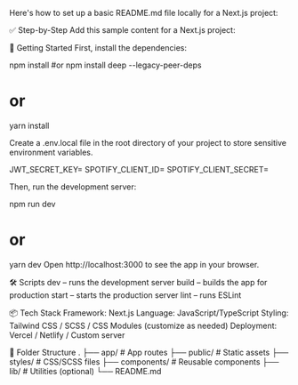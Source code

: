 Here's how to set up a basic README.md file locally for a Next.js project:

✅ Step-by-Step
Add this sample content for a Next.js project:

🚀 Getting Started
First, install the dependencies:

npm install
#or
npm install deep --legacy-peer-deps

# or

yarn install

Create a .env.local file in the root directory of your project to store sensitive environment variables.

JWT_SECRET_KEY=
SPOTIFY_CLIENT_ID=
SPOTIFY_CLIENT_SECRET=

Then, run the development server:

npm run dev

# or

yarn dev
Open http://localhost:3000 to see the app in your browser.

🛠️ Scripts
dev – runs the development server
build – builds the app for production
start – starts the production server
lint – runs ESLint

📦 Tech Stack
Framework: Next.js
Language: JavaScript/TypeScript
Styling: Tailwind CSS / SCSS / CSS Modules (customize as needed)
Deployment: Vercel / Netlify / Custom server

📁 Folder Structure
.
├── app/ # App routes
├── public/ # Static assets
├── styles/ # CSS/SCSS files
├── components/ # Reusable components
├── lib/ # Utilities (optional)
└── README.md
